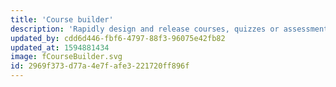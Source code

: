 ```yaml
---
title: 'Course builder'
description: 'Rapidly design and release courses, quizzes or assessments using one darn simple and intuiative UI.'
updated_by: cdd6d446-fbf6-4797-88f3-96075e42fb82
updated_at: 1594881434
image: fCourseBuilder.svg
id: 2969f373-d77a-4e7f-afe3-221720ff896f
---
```

